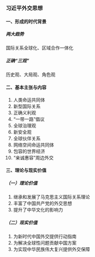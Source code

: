 ### 习近平外交思想

#### 一、形成的时代背景

##### 两大趋势

国际关系全球化、区域合作一体化

##### 正确“三观”

历史观、大局观、角色观

#### 二、基本主张与内容

1. 人类命运共同体
2. 新型国际关系
3. 正确义利观
4. “一带一路”倡议
5. 全球治理观
6. 新安全观
7. 全球伙伴关系
8. 网络空间命运共同体
9. 包容的世界经济
10. “亲诚惠容”周边外交

#### 三、理论与现实价值

##### （一）理论价值

1. 继承和发展了马克思主义国际关系理论
2. 丰富了中国共产党的外交思想
3. 提升了中华文化的影响力

##### （二）现实价值

1. 为新时代中国外交提供行动指南
2. 为解决全球性问题贡献中国方案
3. 为实现中华民族伟大复兴提供外交保障